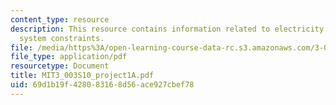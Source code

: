 ```yaml
---
content_type: resource
description: This resource contains information related to electricity generation
  system constraints.
file: /media/https%3A/open-learning-course-data-rc.s3.amazonaws.com/3-003-principles-of-engineering-practice-spring-2010/69d1b19f428083168d56ace927cbef78_MIT3_003S10_project1A.pdf
file_type: application/pdf
resourcetype: Document
title: MIT3_003S10_project1A.pdf
uid: 69d1b19f-4280-8316-8d56-ace927cbef78
---
```

